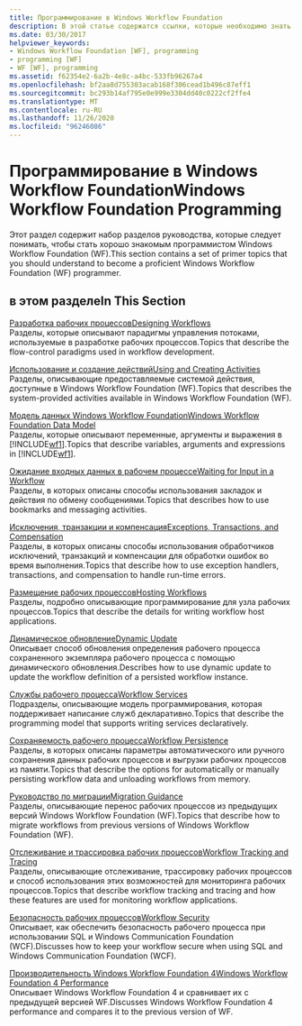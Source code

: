 ```yaml
---
title: Программирование в Windows Workflow Foundation
description: В этой статье содержатся ссылки, которые необходимо знать, чтобы стать хорошо понятным Windows Workflow Foundation программисту.
ms.date: 03/30/2017
helpviewer_keywords:
- Windows Workflow Foundation [WF], programming
- programming [WF]
- WF [WF], programming
ms.assetid: f62354e2-6a2b-4e8c-a4bc-533fb96267a4
ms.openlocfilehash: bf2aa8d755303acab168f306cead1b496c87eff1
ms.sourcegitcommit: bc293b14af795e0e999e3304dd40c0222cf2ffe4
ms.translationtype: MT
ms.contentlocale: ru-RU
ms.lasthandoff: 11/26/2020
ms.locfileid: "96246086"
---
```

# <a name="windows-workflow-foundation-programming"></a><span data-ttu-id="77b06-103">Программирование в Windows Workflow Foundation</span><span class="sxs-lookup"><span data-stu-id="77b06-103">Windows Workflow Foundation Programming</span></span>

<span data-ttu-id="77b06-104">Этот раздел содержит набор разделов руководства, которые следует понимать, чтобы стать хорошо знакомым программистом Windows Workflow Foundation (WF).</span><span class="sxs-lookup"><span data-stu-id="77b06-104">This section contains a set of primer topics that you should understand to become a proficient Windows Workflow Foundation (WF) programmer.</span></span>  
  
## <a name="in-this-section"></a><span data-ttu-id="77b06-105">в этом разделе</span><span class="sxs-lookup"><span data-stu-id="77b06-105">In This Section</span></span>  

 [<span data-ttu-id="77b06-106">Разработка рабочих процессов</span><span class="sxs-lookup"><span data-stu-id="77b06-106">Designing Workflows</span></span>](designing-workflows.md)  
 <span data-ttu-id="77b06-107">Разделы, которые описывают парадигмы управления потоками, используемые в разработке рабочих процессов.</span><span class="sxs-lookup"><span data-stu-id="77b06-107">Topics that describe the flow-control paradigms used in workflow development.</span></span>  
  
 [<span data-ttu-id="77b06-108">Использование и создание действий</span><span class="sxs-lookup"><span data-stu-id="77b06-108">Using and Creating Activities</span></span>](using-and-creating-activities.md)  
 <span data-ttu-id="77b06-109">Разделы, описывающие предоставляемые системой действия, доступные в Windows Workflow Foundation (WF).</span><span class="sxs-lookup"><span data-stu-id="77b06-109">Topics that describes the system-provided activities available in Windows Workflow Foundation (WF).</span></span>  
  
 [<span data-ttu-id="77b06-110">Модель данных Windows Workflow Foundation</span><span class="sxs-lookup"><span data-stu-id="77b06-110">Windows Workflow Foundation Data Model</span></span>](data-model.md)  
 <span data-ttu-id="77b06-111">Разделы, которые описывают переменные, аргументы и выражения в [!INCLUDE[wf1](../../../includes/wf1-md.md)].</span><span class="sxs-lookup"><span data-stu-id="77b06-111">Topics that describe variables, arguments and expressions in [!INCLUDE[wf1](../../../includes/wf1-md.md)].</span></span>  
  
 [<span data-ttu-id="77b06-112">Ожидание входных данных в рабочем процессе</span><span class="sxs-lookup"><span data-stu-id="77b06-112">Waiting for Input in a Workflow</span></span>](waiting-for-input-in-a-workflow.md)  
 <span data-ttu-id="77b06-113">Разделы, в которых описаны способы использования закладок и действия по обмену сообщениями.</span><span class="sxs-lookup"><span data-stu-id="77b06-113">Topics that describes how to use bookmarks and messaging activities.</span></span>  
  
 [<span data-ttu-id="77b06-114">Исключения, транзакции и компенсация</span><span class="sxs-lookup"><span data-stu-id="77b06-114">Exceptions, Transactions, and Compensation</span></span>](exceptions-transactions-and-compensation.md)  
 <span data-ttu-id="77b06-115">Разделы, в которых описаны способы использования обработчиков исключений, транзакций и компенсации для обработки ошибок во время выполнения.</span><span class="sxs-lookup"><span data-stu-id="77b06-115">Topics that describe how to use exception handlers, transactions, and compensation to handle run-time errors.</span></span>  
  
 [<span data-ttu-id="77b06-116">Размещение рабочих процессов</span><span class="sxs-lookup"><span data-stu-id="77b06-116">Hosting Workflows</span></span>](hosting-workflows.md)  
 <span data-ttu-id="77b06-117">Разделы, подробно описывающие программирование для узла рабочих процессов.</span><span class="sxs-lookup"><span data-stu-id="77b06-117">Topics that describe the details for writing workflow host applications.</span></span>  
  
 [<span data-ttu-id="77b06-118">Динамическое обновление</span><span class="sxs-lookup"><span data-stu-id="77b06-118">Dynamic Update</span></span>](dynamic-update.md)  
 <span data-ttu-id="77b06-119">Описывает способ обновления определения рабочего процесса сохраненного экземпляра рабочего процесса с помощью динамического обновления.</span><span class="sxs-lookup"><span data-stu-id="77b06-119">Describes how to use dynamic update to update the workflow definition of a persisted workflow instance.</span></span>  
  
 [<span data-ttu-id="77b06-120">Службы рабочего процесса</span><span class="sxs-lookup"><span data-stu-id="77b06-120">Workflow Services</span></span>](../wcf/feature-details/workflow-services.md)  
 <span data-ttu-id="77b06-121">Подразделы, описывающие модель программирования, которая поддерживает написание служб декларативно.</span><span class="sxs-lookup"><span data-stu-id="77b06-121">Topics that describe the programming model that supports writing services declaratively.</span></span>  
  
 [<span data-ttu-id="77b06-122">Сохраняемость рабочего процесса</span><span class="sxs-lookup"><span data-stu-id="77b06-122">Workflow Persistence</span></span>](workflow-persistence.md)  
 <span data-ttu-id="77b06-123">Разделы, в которых описаны параметры автоматического или ручного сохранения данных рабочих процессов и выгрузки рабочих процессов из памяти.</span><span class="sxs-lookup"><span data-stu-id="77b06-123">Topics that describe the options for automatically or manually persisting workflow data and unloading workflows from memory.</span></span>  
  
 [<span data-ttu-id="77b06-124">Руководство по миграции</span><span class="sxs-lookup"><span data-stu-id="77b06-124">Migration Guidance</span></span>](migration-guidance.md)  
 <span data-ttu-id="77b06-125">Разделы, описывающие перенос рабочих процессов из предыдущих версий Windows Workflow Foundation (WF).</span><span class="sxs-lookup"><span data-stu-id="77b06-125">Topics that describe how to migrate workflows from previous versions of Windows Workflow Foundation (WF).</span></span>  
  
 [<span data-ttu-id="77b06-126">Отслеживание и трассировка рабочих процессов</span><span class="sxs-lookup"><span data-stu-id="77b06-126">Workflow Tracking and Tracing</span></span>](workflow-tracking-and-tracing.md)  
 <span data-ttu-id="77b06-127">Разделы, описывающие отслеживание, трассировку рабочих процессов и способ использования этих возможностей для мониторинга рабочих процессов.</span><span class="sxs-lookup"><span data-stu-id="77b06-127">Topics that describe workflow tracking and tracing and how these features are used for monitoring workflow applications.</span></span>  
  
 [<span data-ttu-id="77b06-128">Безопасность рабочих процессов</span><span class="sxs-lookup"><span data-stu-id="77b06-128">Workflow Security</span></span>](workflow-security.md)  
 <span data-ttu-id="77b06-129">Описывает, как обеспечить безопасность рабочего процесса при использовании SQL и Windows Communication Foundation (WCF).</span><span class="sxs-lookup"><span data-stu-id="77b06-129">Discusses how to keep your workflow secure when using SQL and Windows Communication Foundation (WCF).</span></span>  
  
 [<span data-ttu-id="77b06-130">Производительность Windows Workflow Foundation 4</span><span class="sxs-lookup"><span data-stu-id="77b06-130">Windows Workflow Foundation 4 Performance</span></span>](performance.md)  
 <span data-ttu-id="77b06-131">Описывает Windows Workflow Foundation 4 и сравнивает их с предыдущей версией WF.</span><span class="sxs-lookup"><span data-stu-id="77b06-131">Discusses Windows Workflow Foundation 4 performance and compares it to the previous version of WF.</span></span>
